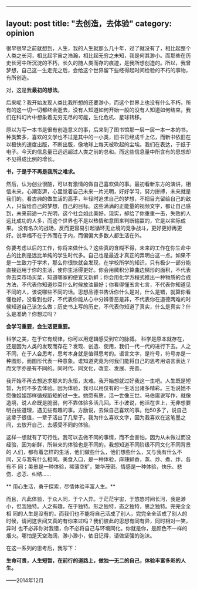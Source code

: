   
---
layout: post
title:  "去创造，去体验"
category: opinion
---
很早很早之前就想到，人生，我的人生就那么几十年，过了就没有了，相比起整个人类之长河，相比起宇宙之浩瀚，相比起无穷之未知，我是何其渺小。而那些在历史长河中所沉淀的不朽，长久的随人类而存的痕迹，是我所想创造的。所以，我曾梦想，自己这一生走完之后，会给这个世界留下些经得起时间检验的不朽的事物，有所创造。
 
​对，这是我**最初的想法**。

后来呢​？我开始发现人类比我所想的还要渺小，而这个世界上也没有什么不朽，所有的这一切一切都终会逝去，没有人知道如何开始一般的没有人知道如何结束。我们在科幻片中想象着无穷无尽的可能，生化危机、星球转移。

原以为写一本书是很有创造意义的事，后来到了图书馆那一层一层一本一本的书，种类繁多，喜欢的文学也不过是其中的一小类，旧书已经成千上亿，而新书依旧在以极快的速度出版，不断出版，像地球上每天被吹起的尘埃。​我们在表达，于纸于电子。今天的信息量已远远超过人类之前的总和。而这些信息量中所含有的思想却不见得成比例的增长。

**书，于是乎不再是我所之唯求。**

 然后，认为创业很酷，可以有激情的做自己喜欢做的事。最初看新东方的演讲，相信未来，心潮澎湃，心里觉着自己未来一片光明，好好学习，努力拼搏，未来就是我们的。看古典的做生活的高手，年轻时追求自己的梦想，不把目光留给自己的敌人，只留给自己的梦想，自己的目标。这些满满的正能量的视频文字，都让自己感到，未来前途一片光明，这个社会如此美好。现实，却给了你重重一击，失败的人远比成功的人多，而这个世界也不是以热情和意图来判断输赢的，它是以实际成果。 没有名次的战场，反而更容易引起循环无止境的竞争战斗，更好更好再更好。说幸福不在于外而在于内，而偏偏大多数人都生活在外。

你要考虑以后的工作，你将来做什么？​这些真的含糊不得，未来的工作在你生命中占的比例是远比单纯的学生时代多。自己也是最近才真正的弄明白这一点。如果不是一生致力于学术，那么你很快就会发现，在学校所学的知识，只有极少一部分能直接运用于你的生活，使你生活得更好。你会用微积分算曲边梯形的面积，不代表你去菜市场买菜，知道哪家的便宜又新鲜；你会用化学方程式推出一种物质的合成方法，不代表你知道炒菜什么时候放油最好；你看得懂五言七言，不代表你知道见不同的人，该说哪些不同的话。思想品德书告诉你什么是对，什么是错，就算你看懂也好，没看到也好，不代表你能从心中分辨善恶是非，不代表你在道德两难的时候知道自己该怎么做；历史书上写的历史，不代表你知道了真实，什么是真实？什么是准确？你想过吗？

 **会学习重要，会生活更重要。**

科学之美，在于它有规律，你可以用逻辑感受到它的脉搏​。
科学是原本就存在，还是因为人类的发现而存在？发现、创造、使用，我们一代一代的进行下去。人之不同，在于人会思考，思考本身就是值得思考的。语言文字，是符号，符号亦是一种图形，而图形代表一种意象。谁知道究竟为何我们能将自己的思考用语言表达？而文字亦是有不同的。同时代、同文化，改变、发展、完善。

我开始不再去想追求那大的永恒，太难。我开始想就过好我这一生吧。人生既是短暂，为何不多去体验。因为体验，我可以用仅有的一生活出诸多精彩。三毛说她不愿像姐姐那样循规蹈矩的过一生。她愿有质，活一世像三世。马伯庸说写作，就像造境，说人命既是脆弱，何不靠体验多活几回。王小波说，他活在世上，无非想要明白些道理，遇见些有趣的事。方励说，去做自己喜欢的事。他50多了，说自己这辈子很值，一辈子活出了几辈子。我为什么喜欢文字，因为我喜欢在这笔墨之间，去放开自己，去感受不同的体验。

  这样一想就有了可行性。我可以去做不同的事情，而不会害怕，因为从未做过而没经验，因为新鲜，所带来的体验也是不同的。我想知道不同阶级不同文化不同背景的 人们，都有着怎样的生活，他们做些什么，他们想些什么，又与我有什么不同，又与我有什么相同​。美食入口，是一种体验，麻辣鲜香，蒸、炒、煮、炸，各有不 同；美景是一种体验，稀薄空旷，繁华茂密。情感是一种体验，快乐、悲伤、忐忑、纠结......
  

** 用心生活，勇于探索，尽情体验丰富人生。**


 而且，凡此体验，于众人​同，于个人异。于茫茫宇宙，于悠悠时间长河，我是渺小，但我独特。人之有趣，在于独特。形之独特，态之独特，思之独特。完完全全相 同的人生是没有的，而我们也不能将自己活成了别人，完完全全活成了别人的时候，请问这世间又真的有你来过吗？我们彼此的思想有同有异，同时相对一笑，异时 也不必非你对我错，你不必将自己与环境同化。你就是你，是颜色不一样的烟火。哪怕是天空海阔，渺小渺小，依旧记得，请做坚强的泡沫。

在这一系列的思考后，我写下：

**生命可贵，人生短暂，在前行的道路上，做独一无二的自己，体验丰富多彩的人生。​**

——2014年12月
